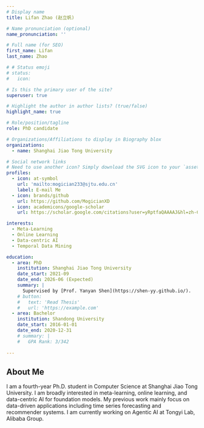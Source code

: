 ```yaml
---
# Display name
title: Lifan Zhao (赵立帆)

# Name pronunciation (optional)
name_pronunciation: ''

# Full name (for SEO)
first_name: Lifan
last_name: Zhao

# # Status emoji
# status:
#   icon: 

# Is this the primary user of the site?
superuser: true

# Highlight the author in author lists? (true/false)
highlight_name: true

# Role/position/tagline
role: PhD candidate

# Organizations/Affiliations to display in Biography blox
organizations:
  - name: Shanghai Jiao Tong University

# Social network links
# Need to use another icon? Simply download the SVG icon to your `assets/media/icons/` folder.
profiles:
  - icon: at-symbol
    url: 'mailto:mogician233@sjtu.edu.cn'
    label: E-mail Me
  - icon: brands/github
    url: https://github.com/MogicianXD
  - icon: academicons/google-scholar
    url: https://scholar.google.com/citations?user=yRptfaQAAAAJ&hl=zh-CN

interests:
  - Meta-Learning
  - Online Learning
  - Data-centric AI
  - Temporal Data Mining

education:
  - area: PhD
    institution: Shanghai Jiao Tong University
    date_start: 2021-09
    date_end: 2026-06 (Expected)
    summary: |
      Supervised by [Prof. Yanyan Shen](https://shen-yy.github.io/). 
    # button:
    #   text: 'Read Thesis'
    #   url: 'https://example.com'
  - area: Bachelor
    institution: Shandong University
    date_start: 2016-01-01
    date_end: 2020-12-31
    # summary: |
    #   GPA Rank: 3/342
    
---
```


## About Me

I am a fourth-year Ph.D. student in Computer Science at Shanghai Jiao Tong University. I am broadly interested in meta-learning, online learning, 
and data-centric AI for foundation models. My previous work mainly focus on data-driven applications including time series forecasting and recommender systems. I am currently working on Agentic AI at Tongyi Lab, Alibaba Group.

